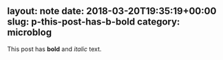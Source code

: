 layout: note
date: 2018-03-20T19:35:19+00:00
slug: p-this-post-has-b-bold
category: microblog
---
<p>This post has <b>bold</b> and <i>italic</i> text.</p>
